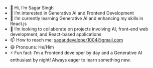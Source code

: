 - 👋 Hi, I’m Sagar Singh
- 👀 I’m interested in Generative AI and Frontend Development
- 🌱 I’m currently learning Generative AI and enhancing my skills in React.js
- 💞️ I’m looking to collaborate on projects involving AI, front-end web development, and React-based applications
- 📫 How to reach me: sagar.developer1004@gmail.com
- 😄 Pronouns: He/Him
- ⚡ Fun fact: I’m a Frontend developer by day and a Generative AI enthusiast by night! Always eager to learn something new.

